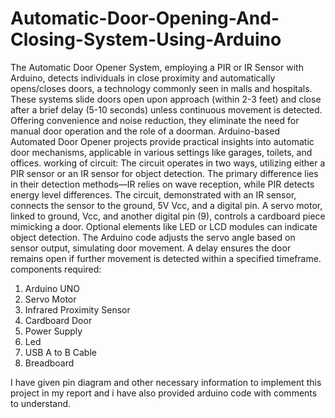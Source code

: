 # Automatic-Door-Opening-And-Closing-System-Using-Arduino
The Automatic Door Opener System, employing a PIR or IR Sensor with Arduino, detects individuals in close proximity and automatically opens/closes doors, a technology commonly seen in malls and hospitals. These systems slide doors open upon approach (within 2-3 feet) and close after a brief delay (5-10 seconds) unless continuous movement is detected. Offering convenience and noise reduction, they eliminate the need for manual door operation and the role of a doorman. Arduino-based Automated Door Opener projects provide practical insights into automatic door mechanisms, applicable in various settings like garages, toilets, and offices.
working of circuit:
The circuit operates in two ways, utilizing either a PIR sensor or an IR sensor for object detection. The primary difference lies in their detection methods—IR relies on wave reception, while PIR detects energy level differences. The circuit, demonstrated with an IR sensor, connects the sensor to the ground, 5V Vcc, and a digital pin. A servo motor, linked to ground, Vcc, and another digital pin (9), controls a cardboard piece mimicking a door. Optional elements like LED or LCD modules can indicate object detection. The Arduino code adjusts the servo angle based on sensor output, simulating door movement. A delay ensures the door remains open if further movement is detected within a specified timeframe.
components required:
1. Arduino UNO 
2. Servo Motor 
3. Infrared Proximity Sensor 
4. Cardboard Door 
5. Power Supply 
6. Led 
7. USB A to B Cable 
8. Breadboard


I have given pin diagram and other necessary information to implement this project in my report and i have also provided arduino code with comments to understand.
